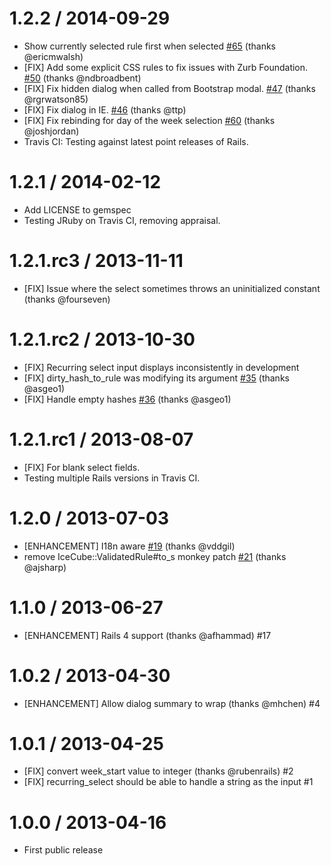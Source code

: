 # 1.2.2 / 2014-09-29

* Show currently selected rule first when selected [#65](https://github.com/GetJobber/recurring_select/pull/65) (thanks @ericmwalsh)
* [FIX] Add some explicit CSS rules to fix issues with Zurb Foundation. [#50](https://github.com/GetJobber/recurring_select/pull/50) (thanks @ndbroadbent)
* [FIX] Fix hidden dialog when called from Bootstrap modal. [#47](https://github.com/GetJobber/recurring_select/pull/47) (thanks @rgrwatson85)
* [FIX] Fix dialog in IE. [#46](https://github.com/GetJobber/recurring_select/pull/46) (thanks @ttp)
* [FIX] Fix rebinding for day of the week selection [#60](https://github.com/GetJobber/recurring_select/pull/60) (thanks @joshjordan)
* Travis CI: Testing against latest point releases of Rails.

# 1.2.1 / 2014-02-12

* Add LICENSE to gemspec
* Testing JRuby on Travis CI, removing appraisal.

# 1.2.1.rc3 / 2013-11-11

* [FIX] Issue where the select sometimes throws an uninitialized
constant (thanks @fourseven)

# 1.2.1.rc2 / 2013-10-30

* [FIX] Recurring select input displays inconsistently in development
* [FIX] dirty_hash_to_rule was modifying its argument [#35](https://github.com/GetJobber/recurring_select/pull/35) (thanks @asgeo1)
* [FIX] Handle empty hashes [#36](https://github.com/GetJobber/recurring_select/pull/36) (thanks @asgeo1)

# 1.2.1.rc1 / 2013-08-07

* [FIX] For blank select fields.
* Testing multiple Rails versions in Travis CI.

# 1.2.0 / 2013-07-03

* [ENHANCEMENT] I18n aware [#19](https://github.com/GetJobber/recurring_select/pull/19) (thanks @vddgil)
* remove IceCube::ValidatedRule#to_s monkey patch [#21](https://github.com/GetJobber/recurring_select/pull/21) (thanks @ajsharp)

# 1.1.0 / 2013-06-27

* [ENHANCEMENT] Rails 4 support (thanks @afhammad) #17

# 1.0.2 / 2013-04-30

* [ENHANCEMENT] Allow dialog summary to wrap (thanks @mhchen) #4

# 1.0.1 / 2013-04-25

* [FIX] convert week_start value to integer (thanks @rubenrails) #2
* [FIX] recurring_select should be able to handle a string as the input #1

# 1.0.0 / 2013-04-16

* First public release

